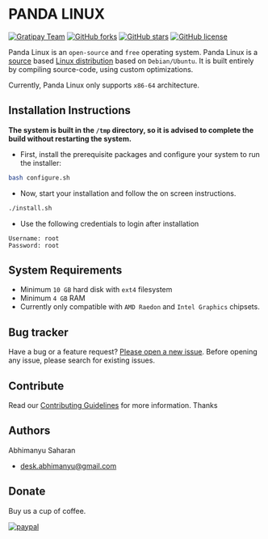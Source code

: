 # PANDA LINUX

[![Gratipay Team](https://img.shields.io/gratipay/team/Panda-Linux.svg?style=flat-square)](https://gratipay.com/Panda-Linux)
[![GitHub forks](https://img.shields.io/github/forks/PandaLinux/base-64.svg?style=flat-square)](https://github.com/PandaLinux/base-64/network)
[![GitHub stars](https://img.shields.io/github/stars/PandaLinux/base-64.svg?style=flat-square)](https://github.com/PandaLinux/base-64/stargazers)
[![GitHub license](https://img.shields.io/badge/license-MIT-blue.svg?style=flat-square)](https://raw.githubusercontent.com/PandaLinux/base-64/master/LICENSE.md)

Panda Linux is an `open-source` and `free` operating system. Panda Linux is a [source](http://en.wikipedia.org/wiki/source_code) based [Linux distribution](http://en.wikipedia.org/wiki/Linux_distribution) based on `Debian/Ubuntu`.
It is built entirely by compiling source-code, using custom optimizations.

Currently, Panda Linux only supports `x86-64` architecture.

## Installation Instructions

**The system is built in the `/tmp` directory, so it is advised to complete the build without restarting the system.**

- First, install the prerequisite packages and configure your system to run the installer:

```sh
bash configure.sh
```

- Now, start your installation and follow the on screen instructions.

```sh
./install.sh
```

- Use the following credentials to login after installation

```
Username: root
Password: root
```

## System Requirements

- Minimum `10 GB` hard disk with `ext4` filesystem
- Minimum `4 GB` RAM
- Currently only compatible with `AMD Raedon` and `Intel Graphics` chipsets.

## Bug tracker

Have a bug or a feature request? [Please open a new issue](https://github.com/PandaLinux/base-64/issues/new). Before opening any issue, please search for existing issues.

## Contribute

Read our [Contributing Guidelines](Contributing.md) for more information. Thanks

## Authors

Abhimanyu Saharan
- [desk.abhimanyu@gmail.com](mailto:desk.abhimanyu@gmail.com)

## Donate

Buy us a cup of coffee.

[![paypal](https://www.paypalobjects.com/en_US/i/btn/btn_donateCC_LG.gif)](https://www.paypal.com/cgi-bin/webscr?cmd=_s-xclick&hosted_button_id=ZJDFMDKR9X6P8)